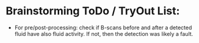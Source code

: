 # Brainstorming ToDo / TryOut List: 

- For pre/post-processing: check if B-scans before and after a detected fluid have also fluid activity.
If not, then the detection was likely a fault. 

